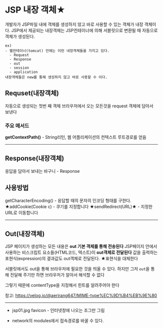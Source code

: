 # JSP 내장 객체★

개발자가 JSP파일 내에 객체를 생성하지 않고 바로 사용할 수 있는 객체가 내장 객체이다.
JSP에서 제공되는 내장객체는 JSP컨테이너에 의해 서블릿으로 변환될 때 자동으로 객체가 생성된다.

```
ex)
- 웹컨테이너(tomcat) 안에는 이런 내장객체들을 가지고 있다.
  - Request
  - Response
  - out
  - session
  - application
내장객체들은 new를 통해 생성하지 않고 바로 사용할 수 이다.
```

## Requset(내장객체)

자동으로 생성되는 첫번 째 객체
브라우저에서 오는 모든것을 request 객체에 담아서 보낸다

### 주요 메서드

**getContextPath()** - String리턴, 웹 어플리케이션의 컨텍스트 루트경로를 얻음

---

## Response(내장객체)

응답을 담아서 보내는 바구니 - Response

## 사용방법

getCharacterEncoding() - 응답할 때의 문자의 인코딩 형태를 구한다.
★addCookie(Cookie c) - 쿠기를 지정합니다
★sendRedirect(URL)★ - 지정한 URL로 이동합니다

---

## Out(내장객체)

JSP 페이지가 생성하는 모든 내용은 **out 기본 객체를 통해 전송된다**
JSP페이지 안에서 사용하는 비스크립트 요소들(HTML코드, 텍스트)이 **out객체로 전달된다**
값을 출력하는 포현식(expression)의 결과값도 out객체로 전달된다.
★표현식을 대체한다

서블릿에서도 out을 통해 브라우저에 필요한 것을 띄울 수 있다.
하지만 그저 `out`을 통해 전달해 주기만 하면 브라우저가 알아서 해석할 수 없다

그렇기 때문에 contentType을 지정해서 힌트를 알려주어야 한다

참고: https://velog.io/@aerirang647/MIME-type%EC%9D%B4%EB%9E%80

---

- jsp01.jpg
  favicon - 인터넷창에 나오는 조그만 그림

- network의 modules에서 접속경로를 바꿀 수 있다.
